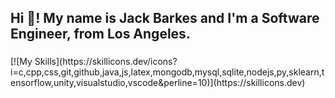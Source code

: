 <h2 align="left">Hi 👋! My name is Jack Barkes and I'm a Software Engineer, from Los Angeles.</h2>

###

###

<div align="left">
  [![My Skills](https://skillicons.dev/icons?i=c,cpp,css,git,github,java,js,latex,mongodb,mysql,sqlite,nodejs,py,sklearn,tensorflow,unity,visualstudio,vscode&perline=10)](https://skillicons.dev)
</div>

###

###
